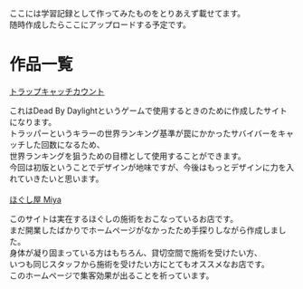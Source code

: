 ここには学習記録として作ってみたものをとりあえず載せてます。<br>
随時作成したらここにアップロードする予定です。

# 作品一覧
<!-- (https://ri-log.github.io/portfolio/(ディレクトリ名)/index.html) -->
[トラップキャッチカウント](https://ri-log.github.io/portfolio/TrapCatch_v0/index.html)

これはDead By Daylightというゲームで使用するときのために作成したサイトになります。<br>
トラッパーというキラーの世界ランキング基準が罠にかかったサバイバーをキャッチした回数になるため、<br>
世界ランキングを狙うための目標として使用することができます。<br>
今回は初版ということでデザインが地味ですが、今後はもっとデザインに力を入れていきたいと思います。<br>
<br>
[ほぐし屋 Miya](https://ri-log.github.io/portfolio/hogushiya-miya/index.html)

このサイトは実在するほぐしの施術をおこなっているお店です。<br>
まだ開業したばかりでホームページがなかったため手探りしながら作成しました。<br>
身体が凝り固まっている方はもちろん、貸切空間で施術を受けたい方、<br>
いつも同じスタッフから施術を受けたい方にとてもオススメなお店です。<br>
このホームページで集客効果が出ることを祈っています。
